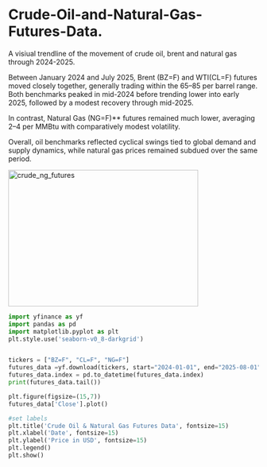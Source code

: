 # Crude-Oil-and-Natural-Gas-Futures-Data.
A visiual trendline of the movement of crude oil, brent and natural gas through 2024-2025.

Between January 2024 and July 2025, Brent (BZ=F) and WTI(CL=F) futures moved closely together, generally trading within the $65–$85 per barrel range. Both benchmarks peaked in mid-2024 before trending lower into early 2025, followed by a modest recovery through mid-2025.  
  
In contrast, Natural Gas (NG=F)** futures remained much lower, averaging $2–$4 per MMBtu with comparatively modest volatility.  

Overall, oil benchmarks reflected cyclical swings tied to global demand and supply dynamics, while natural gas prices remained subdued over the same period.

<img width="382" height="275" alt="crude_ng_futures" src="https://github.com/user-attachments/assets/84cf899d-06c9-47fa-95a1-59341e19f914" />

```python
import yfinance as yf
import pandas as pd
import matplotlib.pyplot as plt
plt.style.use('seaborn-v0_8-darkgrid')


tickers = ["BZ=F", "CL=F", "NG=F"]
futures_data =yf.download(tickers, start="2024-01-01", end="2025-08-01")
futures_data.index = pd.to_datetime(futures_data.index)
print(futures_data.tail())

plt.figure(figsize=(15,7))
futures_data['Close'].plot()

#set labels
plt.title('Crude Oil & Natural Gas Futures Data', fontsize=15)
plt.xlabel('Date', fontsize=15)
plt.ylabel('Price in USD', fontsize=15)
plt.legend()
plt.show()
```
